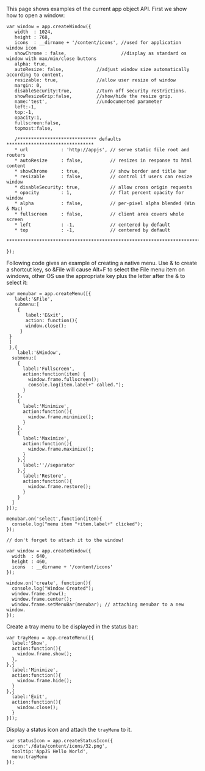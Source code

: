 This page shows examples of the current app object API. First we show how to open a window:

    var window = app.createWindow({
       width  : 1024,
       height : 768,
       icons  : __dirname + '/content/icons', //used for application window icon
       showChrome : false,                    //display as standard os window with max/min/close buttons
       alpha: true,
       autoResize: false,            //adjust window size automatically according to content.
       resizable: true,              //allow user resize of window
       margin: 0,
       disableSecurity:true,         //turn off security restrictions.
       showResizeGrip:false,         //show/hide the resize grip.
       name:'test',                  //undocumented parameter
       left:-1,
       top:-1,
       opacity:1,
       fullscreen:false,
       topmost:false,
       
       /***************************** defaults ********************************
       * url            : 'http://appjs', // serve static file root and routers
       * autoResize     : false,          // resizes in response to html content
       * showChrome     : true,           // show border and title bar
       * resizable      : false,          // control if users can resize window
       * disableSecurity: true,           // allow cross origin requests
       * opacity        : 1,              // flat percent opacity for window
       * alpha          : false,          // per-pixel alpha blended (Win & Mac)
       * fullscreen     : false,          // client area covers whole screen
       * left           : -1,             // centered by default
       * top            : -1,             // centered by default
       *************************************************************************/
    
    });

Following code gives an example of creating a native menu. Use & to create a shortcut key, so &File will cause Alt+F to select the File menu item on windows, other OS use the appropriate key plus the letter after the & to select it:

    var menubar = app.createMenu([{
       label:'&File',
       submenu:[
        {
           label:'E&xit',
           action: function(){
           window.close();
         }
     }
     ]
     },{
        label:'&Window',
      submenu:[
        {
          label:'Fullscreen',
          action:function(item) {
            window.frame.fullscreen();
            console.log(item.label+" called.");
          }
        },
        {
          label:'Minimize',
          action:function(){
            window.frame.minimize();
          }
        },
        {
          label:'Maximize',
          action:function(){
            window.frame.maximize();
          }
        },{
          label:''//separator
        },{
          label:'Restore',
          action:function(){
            window.frame.restore();
          }
        }
      ]
    }]);
    
    menubar.on('select',function(item){
      console.log("menu item "+item.label+" clicked");
    });
    
    // don't forget to attach it to the window!
    
    var window = app.createWindow({
      width  : 640,
      height : 460,
      icons  : __dirname + '/content/icons'
    });
    
    window.on('create', function(){
      console.log("Window Created");
      window.frame.show();
      window.frame.center();
      window.frame.setMenuBar(menubar); // attaching menubar to a new window.
    });

Create a tray menu to be displayed in the status bar:

    var trayMenu = app.createMenu([{
      label:'Show',
      action:function(){
        window.frame.show();
      },
    },{
      label:'Minimize',
      action:function(){
        window.frame.hide();
      }
    },{
      label:'Exit',
      action:function(){
        window.close();
      }
    }]);

Display a status icon and attach the `trayMenu` to it.

    var statusIcon = app.createStatusIcon({
      icon:'./data/content/icons/32.png',
      tooltip:'AppJS Hello World',
      menu:trayMenu
    });